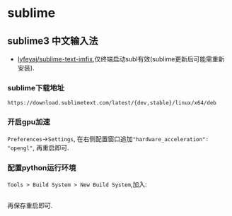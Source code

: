 # sublime
## sublime3 中文输入法

- [lyfeyaj/sublime-text-imfix](https://github.com/lyfeyaj/sublime-text-imfix),仅终端启动subl有效(sublime更新后可能需重新安装).

### sublime下载地址
`https://download.sublimetext.com/latest/{dev,stable}/linux/x64/deb`

### 开启gpu加速
`Preferences`->`Settings`, 在右侧配置窗口追加`"hardware_acceleration": "opengl"`, 再重启即可.

### 配置python运行环境
`Tools > Build System > New Build System`,加入:
```
```

再保存重启即可.